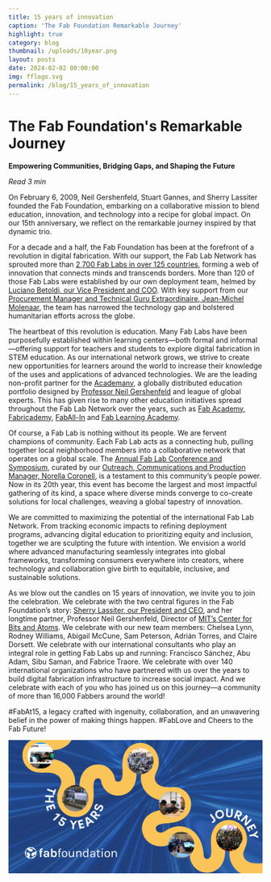 ```yaml
---
title: 15 years of innovation
caption: 'The Fab Foundation Remarkable Journey'
highlight: true
category: blog
thumbnail: /uploads/10year.png
layout: posts
date: 2024-02-02 00:00:00
img: fflogo.svg
permalink: /blog/15_years_of_innovation
---
```


# The Fab Foundation's Remarkable Journey

**Empowering Communities, Bridging Gaps, and Shaping the Future**

*Read 3 min*

On February 6, 2009, Neil Gershenfeld, Stuart Gannes, and Sherry Lassiter founded the Fab Foundation, embarking on a collaborative mission to blend education, innovation, and technology into a recipe for global impact. On our 15th anniversary, we reflect on the remarkable journey inspired by that dynamic trio.

For a decade and a half, the Fab Foundation has been at the forefront of a revolution in digital fabrication. With our support, the Fab Lab Network has sprouted more than [2,700 Fab Labs in over 125 countries](https://fablabs.io/labs/map), forming a web of innovation that connects minds and transcends borders. More than 120 of those Fab Labs were established by our own deployment team, helmed by [Luciano Betoldi, our Vice President and COO](https://www.linkedin.com/in/betoldi/). With key support from our [Procurement Manager and  Technical Guru Extraordinaire, Jean-Michel Molenaar](https://www.linkedin.com/in/jeanmichel-molenaar-352479209/), the team has narrowed the technology gap and bolstered humanitarian efforts across the globe.

The heartbeat of this revolution is education. Many Fab Labs have been purposefully established within learning centers—both formal and informal—offering support for teachers and students to explore digital fabrication in STEM education. As our international network grows, we strive to create new opportunities for learners around the world to increase their knowledge of the uses and applications of advanced technologies. We are the leading non-profit partner for the [Academany](https://academany.org/), a globally distributed education portfolio designed by [Professor Neil Gershenfeld](https://ng.cba.mit.edu/) and league of global experts. This has given rise to many other education initiatives spread throughout the Fab Lab Network over the years, such as [Fab Academy](https://fabacademy.org/), [Fabricademy](https://textile-academy.org/), [FabAll-In](https://academany.org/fab-all-in/) and [Fab Learning Academy](https://fla.academany.org/).

Of course, a Fab Lab is nothing without its people. We are fervent champions of community. Each Fab Lab acts as a connecting hub, pulling together local neighborhood members into a collaborative network that operates on a global scale. The [Annual Fab Lab Conference and Symposium](https://fabevent.org/), curated by our [Outreach, Communications and Production Manager, Norella Coronell](https://www.linkedin.com/in/norella-coronell/), is a testament to this community’s people power. Now in its 20th year, this event has become the largest and most impactful gathering of its kind, a space where diverse minds converge to co-create solutions for local challenges, weaving a global tapestry of innovation. 

We are committed to maximizing the potential of the international Fab Lab Network. From tracking economic impacts to refining deployment programs, advancing digital education to prioritizing equity and inclusion, together we are sculpting the future with intention. We envision a world where advanced manufacturing seamlessly integrates into global frameworks, transforming consumers everywhere into creators, where technology and collaboration give birth to equitable, inclusive, and sustainable solutions.

As we blow out the candles on 15 years of innovation, we invite you to join the celebration. We celebrate with the two central figures in the Fab Foundation’s story: [Sherry Lassiter, our President and CEO](https://www.linkedin.com/in/sherry-lassiter-29b34110/), and her longtime partner, Professor Neil Gershenfeld, Director of [MIT’s Center for Bits and Atoms](https://cba.mit.edu/). We celebrate with our new team members: Chelsea Lynn, Rodney Williams, Abigail McCune, Sam Peterson, Adrián Torres, and Claire Dorsett. We celebrate with our international consultants who play an integral role in getting Fab Labs up and running: Francisco Sánchez, Abu Adam, Sibu Saman, and Fabrice Traore. We celebrate with over 140 international organizations who have partnered with us over the years to build digital fabrication infrastructure to increase social impact. And we celebrate with  each of you who has joined us on this journey—a community of more than 16,000 Fabbers around the world! 

#FabAt15, a legacy crafted with ingenuity, collaboration, and an unwavering belief in the power of making things happen. #FabLove and Cheers to the Fab Future!

![FabFoundation15years](/uploads/15yearsbanner.png "FabFoundation15yearsJourney")

